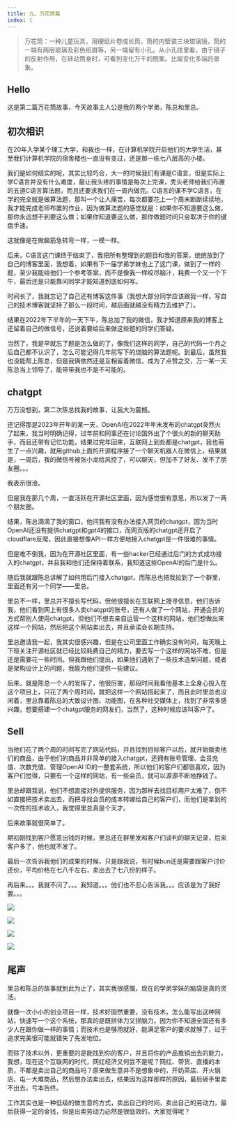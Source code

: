```yaml
---
title: 九、万花筒篇
index: 1
---
```


> 万花筒：一种儿童玩具，用硬纸片卷成长筒，筒的内壁装三块玻璃镜，筒的一端有两层玻璃及彩色纸屑等，另一端留有小孔。从小孔往里看，由于镜子的反射作用，在转动筒身时，可看到变化万千的图案。比喻变化多端的景象。

## Hello

这是第二篇万花筒故事，今天故事主人公是我的两个学弟，陈总和里总。

## 初次相识

在20年入学某个理工大学，和我也一样，在计算机学院开启他们的大学生活，甚至我们计算机学院的宿舍楼也一直没有变过，还是那一栋七八层高的小楼。

我们是如何结实的呢，其实比较巧合，大一的时候我们有课是C语言，但是实际上学C语言并没有什么难度，最让我头疼的事情是每次上完课，秃头老师给我们布置的五道C语言算法题，而且还要求我们在一周内做完。C语言的课不学C语言，在学的完全就是做算法题，那叫一个让人痛苦，每次都要花上一个周末断断续续地，我才能完成老师布置的作业，因为做算法题的感觉就是：如果你不知道要这么做，那你永远想不到要这么做；如果你知道要这么做，那你做题时间只会取决于你的键盘手速。

这就像是在做脑筋急转弯一样，一模一样。

后来，C语言这门课终于结束了，我把所有整理到的题目和我的答案，统统放到了自己的博客里面，我想着，如果有下一届学弟学妹也上了这门课，做到了一样的题，至少我能给他们一个参考答案，而不是像我一样绞尽脑汁，耗费一个又一个下午，最后还是只能靠问同学才能知道到底如何写。

时间长了，我就忘记了自己还有博客这件事（我想大部分同学应该跟我一样，写自己的技术博客就坚持了那么一段时间，越后面就越没有精力去维护了）。

结果在2022年下半年的一天下午，陈总加了我的微信，我才知道原来我的博客上还留着自己的微信号，还说着要给后来做这些题的同学们答疑。

当然了，我是早就忘了题是怎么做的了，像我们这样的同学，自己的代码一个月之后自己都不认识了，怎么可能记得几年前写下的烧脑的算法题呢。到最后，虽然我也没能帮上陈总，但是我俩依然还是互相留着微信，成为了点赞之交，万一某一天陈总当上领导了，能带带我也不是不可能的。

## chatgpt

万万没想到，第二次陈总找我的故事，让我大为震撼。

还记得那是2023年开年的某一天，OpenAI在2022年年末发布的chatgpt突然火了起来，我当时明确记得，过年前和同事还在讨论国外出了个很火的新的聊天助手，而且还带有记忆功能，结果过完年回来，互联网上到处都是chatgpt，我也萌生了一点兴趣，就用github上面的开源程序接了一个聊天机器人在微信上，结果就是，一周后，我的微信号被张小龙给风控了，可以聊天，但加不了好友、发不了朋友圈。。。

我表示很淦。

但是我在那几个周，一直活跃在开源社区里面，因为感觉很有意思，所以发了一两个朋友圈。

结果，陈总滴滴了我的窗口，他问我有没有办法接入网页的chatgpt，因为当时OpenAI还没有提供chatgpt和gpt4的接口，而网页版的chatgpt还开启了cloudflare反爬，因此直接想像API一样方便地接入chatgpt是一件很难的事情。

但是难不倒我，因为在开源社区里面，有一些hacker已经通过后门的方式成功接入的chatgpt，并且我和他们还保持着联系，我知道这些OpenAI的后门是什么。

随后我就跟陈总讲解了如何用后门接入chatgpt，而陈总也把我拉到了一个群里，里面还有另一个同学——里总。

里总不一样，里总并不擅长写代码，但他很擅长在互联网上搜寻信息，他们告诉我，他们看到网上有很多人卖chatgpt的账号，还有人做了一个网站，开通会员的方式帮别人使用chatgpt，但他们不想去亲自运营一个这样的网站，他们想做出来这样一个网站，然后把这个网站卖出去，并且承诺会长期支持。

里总邀请我一起，我其实很感兴趣，但是在公司里面工作确实没有时间，每天晚上下班关注开源社区就已经比较耗费自己的精力，要去写一个这样的网站不难，但是还是需要花一些时间。但我跟他们提出，如果他们遇到了一些技术选型问题，或者是架构设计上的问题，我能为他们提供一些建议。

后来，就是陈总一个人的发挥了，他很厉害，那段时间我看他基本上全身心投入在这个项目上，只花了两个周时间，就把这样一个网站搭起来了，而且此时里总也没闲着，里总靠着陈总的大致设计图、功能图，在各种社交媒体上，找到了非常多感兴趣，想要搭建一个chatgpt服务的网友们，当然了，这种时候应该叫客户了。

## Sell

当他们花了两个周的时间写完了网站代码，并且找到目标客户以后，就开始贩卖他们的商品，由于他们的商品并非简单的接入chatgpt，还拥有账号管理、会员充值、次数充值、管理OpenAI ID的一整套系统，所以他们的客户们都很喜欢，因为客户们觉得，只要有一个这样的网站，有一些会员，就可以源源不断地挣钱了。

里总却跟我说，他们不想直接对外提供服务，因为那样去找目标用户太难了，倒不如直接把技术卖出去，而把寻找会员的成本转嫁给自己的客户们，而他们是拿到的一次性的技术收入，我觉得里总真是个天才。

后来故事就很简单了。

期初刚找到客户愿意出钱的时候，里总还在群里发和客户们谈判的聊天记录，后来客户多了，他也就不发了。

最后一次告诉我他们的成果的时候，只是跟我说，有时候bun还是需要跟客户讨价还价，平均价格在七八千左右，卖出去了七八份的样子。

再后来。。。我就不问了。。。我知道。。。他们也不忍心告诉我。。。应该是为了我好罢。。。

![](https://images-tomcode-1258913748.cos.ap-guangzhou.myqcloud.com/202305090053647.png)

![](https://images-tomcode-1258913748.cos.ap-guangzhou.myqcloud.com/202305090101032.png)

![](https://images-tomcode-1258913748.cos.ap-guangzhou.myqcloud.com/202305090115954.png)

![](https://images-tomcode-1258913748.cos.ap-guangzhou.myqcloud.com/202305090052620.jpg)

## 尾声

里总和陈总的故事就到此为止了，其实我很感慨，现在的学弟学妹的脑袋是真的灵活。

就像一次小小的创业项目一样，技术好固然重要，没有技术，怎么能写出这种网站，快速写一个这个系统，那真的是既拼体力又拼脑力，因为你不知道全国还有多少人在跟你做一样的事情；而技术也是够用就好，能满足客户的要求就够了，过于追求完美很可能就错失了先发地位。

而除了技术以外，更重要的是能找到你的客户，并且将你的产品推销出去的能力，我想，现在这个互联网的时代，网红经济又何尝不是呢？网红、带货、直播的本质，不都是卖出自己的商品吗？原来做生意并不是想象中的，开奶茶店、开火锅店、屯一大堆商品，然后想办法卖出去，结果因为这样那样的原因，最后砸手里卖不出去，亏本告终。

工作其实也是一种低级的做生意的方式，卖出自己的时间，卖出自己的劳动力，最后获得一定的金钱，但是出卖劳动力必然是很低效的，大家觉得呢？
